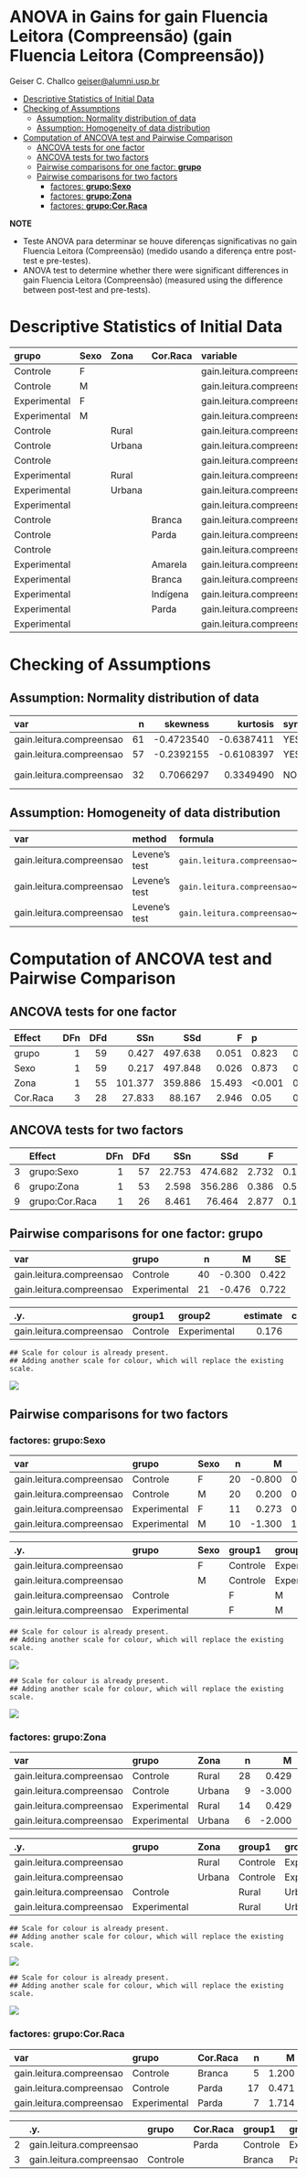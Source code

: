 ANOVA in Gains for gain Fluencia Leitora (Compreensão) (gain Fluencia
Leitora (Compreensão))
================
Geiser C. Challco <geiser@alumni.usp.br>

- [Descriptive Statistics of Initial
  Data](#descriptive-statistics-of-initial-data)
- [Checking of Assumptions](#checking-of-assumptions)
  - [Assumption: Normality distribution of
    data](#assumption-normality-distribution-of-data)
  - [Assumption: Homogeneity of data
    distribution](#assumption-homogeneity-of-data-distribution)
- [Computation of ANCOVA test and Pairwise
  Comparison](#computation-of-ancova-test-and-pairwise-comparison)
  - [ANCOVA tests for one factor](#ancova-tests-for-one-factor)
  - [ANCOVA tests for two factors](#ancova-tests-for-two-factors)
  - [Pairwise comparisons for one factor:
    **grupo**](#pairwise-comparisons-for-one-factor-grupo)
  - [Pairwise comparisons for two
    factors](#pairwise-comparisons-for-two-factors)
    - [factores: **grupo:Sexo**](#factores-gruposexo)
    - [factores: **grupo:Zona**](#factores-grupozona)
    - [factores: **grupo:Cor.Raca**](#factores-grupocorraca)

**NOTE**

- Teste ANOVA para determinar se houve diferenças significativas no gain
  Fluencia Leitora (Compreensão) (medido usando a diferença entre
  post-test e pre-testes).
- ANOVA test to determine whether there were significant differences in
  gain Fluencia Leitora (Compreensão) (measured using the difference
  between post-test and pre-tests).

# Descriptive Statistics of Initial Data

| grupo        | Sexo | Zona   | Cor.Raca | variable                 |   n |   mean | median | min | max |    sd |    se |    ci |  iqr |
|:-------------|:-----|:-------|:---------|:-------------------------|----:|-------:|-------:|----:|----:|------:|------:|------:|-----:|
| Controle     | F    |        |          | gain.leitura.compreensao |  20 | -0.800 |     -1 |  -6 |   2 | 2.331 | 0.521 | 1.091 | 3.00 |
| Controle     | M    |        |          | gain.leitura.compreensao |  20 |  0.200 |      1 |  -6 |   5 | 2.949 | 0.659 | 1.380 | 3.25 |
| Experimental | F    |        |          | gain.leitura.compreensao |  11 |  0.273 |      0 |  -5 |   4 | 2.970 | 0.895 | 1.995 | 3.50 |
| Experimental | M    |        |          | gain.leitura.compreensao |  10 | -1.300 |      0 |  -6 |   4 | 3.622 | 1.146 | 2.591 | 5.75 |
| Controle     |      | Rural  |          | gain.leitura.compreensao |  28 |  0.429 |      1 |  -4 |   5 | 1.933 | 0.365 | 0.749 | 3.00 |
| Controle     |      | Urbana |          | gain.leitura.compreensao |   9 | -3.000 |     -5 |  -6 |   2 | 3.041 | 1.014 | 2.338 | 5.00 |
| Controle     |      |        |          | gain.leitura.compreensao |   3 |  1.000 |      1 |  -2 |   4 | 3.000 | 1.732 | 7.452 | 3.00 |
| Experimental |      | Rural  |          | gain.leitura.compreensao |  14 |  0.429 |      1 |  -5 |   4 | 3.131 | 0.837 | 1.808 | 2.75 |
| Experimental |      | Urbana |          | gain.leitura.compreensao |   6 | -2.000 |     -1 |  -6 |   2 | 3.286 | 1.342 | 3.449 | 4.50 |
| Experimental |      |        |          | gain.leitura.compreensao |   1 | -4.000 |     -4 |  -4 |  -4 |       |       |       | 0.00 |
| Controle     |      |        | Branca   | gain.leitura.compreensao |   5 |  1.200 |      1 |   1 |   2 | 0.447 | 0.200 | 0.555 | 0.00 |
| Controle     |      |        | Parda    | gain.leitura.compreensao |  17 |  0.471 |      0 |  -2 |   5 | 1.908 | 0.463 | 0.981 | 3.00 |
| Controle     |      |        |          | gain.leitura.compreensao |  18 | -1.444 |     -2 |  -6 |   4 | 3.203 | 0.755 | 1.593 | 6.50 |
| Experimental |      |        | Amarela  | gain.leitura.compreensao |   1 | -4.000 |     -4 |  -4 |  -4 |       |       |       | 0.00 |
| Experimental |      |        | Branca   | gain.leitura.compreensao |   1 | -1.000 |     -1 |  -1 |  -1 |       |       |       | 0.00 |
| Experimental |      |        | Indígena | gain.leitura.compreensao |   1 |  3.000 |      3 |   3 |   3 |       |       |       | 0.00 |
| Experimental |      |        | Parda    | gain.leitura.compreensao |   7 |  1.714 |      1 |   0 |   4 | 1.704 | 0.644 | 1.576 | 2.50 |
| Experimental |      |        |          | gain.leitura.compreensao |  11 | -1.818 |     -1 |  -6 |   4 | 3.516 | 1.060 | 2.362 | 5.50 |

# Checking of Assumptions

## Assumption: Normality distribution of data

| var                      |   n |   skewness |   kurtosis | symmetry | statistic | method       |         p | p.signif | normality |
|:-------------------------|----:|-----------:|-----------:|:---------|----------:|:-------------|----------:|:---------|:----------|
| gain.leitura.compreensao |  61 | -0.4723540 | -0.6387411 | YES      |  3.456930 | D’Agostino   | 0.1775567 | ns       | YES       |
| gain.leitura.compreensao |  57 | -0.2392155 | -0.6108397 | YES      |  1.238663 | D’Agostino   | 0.5383043 | ns       | YES       |
| gain.leitura.compreensao |  32 |  0.7066297 |  0.3349490 | NO       |  0.948382 | Shapiro-Wilk | 0.1296411 | ns       | YES       |

## Assumption: Homogeneity of data distribution

| var                      | method        | formula                                        |   n | df1 | df2 | statistic |         p | p.signif |
|:-------------------------|:--------------|:-----------------------------------------------|----:|----:|----:|----------:|----------:|:---------|
| gain.leitura.compreensao | Levene’s test | `gain.leitura.compreensao`~`grupo`\*`Sexo`     |  61 |   3 |  57 | 0.7416850 | 0.5316192 | ns       |
| gain.leitura.compreensao | Levene’s test | `gain.leitura.compreensao`~`grupo`\*`Zona`     |  57 |   3 |  53 | 0.9613044 | 0.4178756 | ns       |
| gain.leitura.compreensao | Levene’s test | `gain.leitura.compreensao`~`grupo`\*`Cor.Raca` |  32 |   5 |  26 | 1.7677469 | 0.1547314 | ns       |

# Computation of ANCOVA test and Pairwise Comparison

## ANCOVA tests for one factor

| Effect   | DFn | DFd |     SSn |     SSd |      F | p       |   ges | p\<.05 |
|:---------|----:|----:|--------:|--------:|-------:|:--------|------:|:-------|
| grupo    |   1 |  59 |   0.427 | 497.638 |  0.051 | 0.823   | 0.001 |        |
| Sexo     |   1 |  59 |   0.217 | 497.848 |  0.026 | 0.873   | 0.000 |        |
| Zona     |   1 |  55 | 101.377 | 359.886 | 15.493 | \<0.001 | 0.220 | \*     |
| Cor.Raca |   3 |  28 |  27.833 |  88.167 |  2.946 | 0.05    | 0.240 |        |

## ANCOVA tests for two factors

|     | Effect         | DFn | DFd |    SSn |     SSd |     F |     p |   ges | p\<.05 |
|:----|:---------------|----:|----:|-------:|--------:|------:|------:|------:|:-------|
| 3   | grupo:Sexo     |   1 |  57 | 22.753 | 474.682 | 2.732 | 0.104 | 0.046 |        |
| 6   | grupo:Zona     |   1 |  53 |  2.598 | 356.286 | 0.386 | 0.537 | 0.007 |        |
| 9   | grupo:Cor.Raca |   1 |  26 |  8.461 |  76.464 | 2.877 | 0.102 | 0.100 |        |

## Pairwise comparisons for one factor: **grupo**

| var                      | grupo        |   n |      M |    SE |
|:-------------------------|:-------------|----:|-------:|------:|
| gain.leitura.compreensao | Controle     |  40 | -0.300 | 0.422 |
| gain.leitura.compreensao | Experimental |  21 | -0.476 | 0.722 |

| .y.                      | group1   | group2       | estimate | conf.low | conf.high |    se | statistic |     p | p.adj | p.adj.signif |
|:-------------------------|:---------|:-------------|---------:|---------:|----------:|------:|----------:|------:|------:|:-------------|
| gain.leitura.compreensao | Controle | Experimental |    0.176 |    -1.39 |     1.742 | 0.783 |     0.225 | 0.823 | 0.823 | ns           |

    ## Scale for colour is already present.
    ## Adding another scale for colour, which will replace the existing scale.

![](stari-gain.leitura.compreensao-Serie-6-ano-gain_files/figure-gfm/unnamed-chunk-18-1.png)<!-- -->

## Pairwise comparisons for two factors

### factores: **grupo:Sexo**

| var                      | grupo        | Sexo |   n |      M |    SE |
|:-------------------------|:-------------|:-----|----:|-------:|------:|
| gain.leitura.compreensao | Controle     | F    |  20 | -0.800 | 0.521 |
| gain.leitura.compreensao | Controle     | M    |  20 |  0.200 | 0.659 |
| gain.leitura.compreensao | Experimental | F    |  11 |  0.273 | 0.895 |
| gain.leitura.compreensao | Experimental | M    |  10 | -1.300 | 1.146 |

| .y.                      | grupo        | Sexo | group1   | group2       | estimate | conf.low | conf.high |    se | statistic |     p | p.adj | p.adj.signif |
|:-------------------------|:-------------|:-----|:---------|:-------------|---------:|---------:|----------:|------:|----------:|------:|------:|:-------------|
| gain.leitura.compreensao |              | F    | Controle | Experimental |   -1.073 |   -3.242 |     1.096 | 1.083 |    -0.990 | 0.326 | 0.326 | ns           |
| gain.leitura.compreensao |              | M    | Controle | Experimental |    1.500 |   -0.738 |     3.738 | 1.118 |     1.342 | 0.185 | 0.185 | ns           |
| gain.leitura.compreensao | Controle     |      | F        | M            |   -1.000 |   -2.827 |     0.827 | 0.913 |    -1.096 | 0.278 | 0.278 | ns           |
| gain.leitura.compreensao | Experimental |      | F        | M            |    1.573 |   -0.952 |     4.098 | 1.261 |     1.247 | 0.217 | 0.217 | ns           |

    ## Scale for colour is already present.
    ## Adding another scale for colour, which will replace the existing scale.

![](stari-gain.leitura.compreensao-Serie-6-ano-gain_files/figure-gfm/unnamed-chunk-28-1.png)<!-- -->

    ## Scale for colour is already present.
    ## Adding another scale for colour, which will replace the existing scale.

![](stari-gain.leitura.compreensao-Serie-6-ano-gain_files/figure-gfm/unnamed-chunk-29-1.png)<!-- -->

### factores: **grupo:Zona**

| var                      | grupo        | Zona   |   n |      M |    SE |
|:-------------------------|:-------------|:-------|----:|-------:|------:|
| gain.leitura.compreensao | Controle     | Rural  |  28 |  0.429 | 0.365 |
| gain.leitura.compreensao | Controle     | Urbana |   9 | -3.000 | 1.014 |
| gain.leitura.compreensao | Experimental | Rural  |  14 |  0.429 | 0.837 |
| gain.leitura.compreensao | Experimental | Urbana |   6 | -2.000 | 1.342 |

| .y.                      | grupo        | Zona   | group1   | group2       | estimate | conf.low | conf.high |    se | statistic |     p | p.adj | p.adj.signif |
|:-------------------------|:-------------|:-------|:---------|:-------------|---------:|---------:|----------:|------:|----------:|------:|------:|:-------------|
| gain.leitura.compreensao |              | Rural  | Controle | Experimental |    0.000 |   -1.702 |     1.702 | 0.849 |     0.000 | 1.000 | 1.000 | ns           |
| gain.leitura.compreensao |              | Urbana | Controle | Experimental |   -1.000 |   -3.741 |     1.741 | 1.367 |    -0.732 | 0.468 | 0.468 | ns           |
| gain.leitura.compreensao | Controle     |        | Rural    | Urbana       |    3.429 |    1.436 |     5.421 | 0.993 |     3.451 | 0.001 | 0.001 | \*\*         |
| gain.leitura.compreensao | Experimental |        | Rural    | Urbana       |    2.429 |   -0.109 |     4.966 | 1.265 |     1.920 | 0.060 | 0.060 | ns           |

    ## Scale for colour is already present.
    ## Adding another scale for colour, which will replace the existing scale.

![](stari-gain.leitura.compreensao-Serie-6-ano-gain_files/figure-gfm/unnamed-chunk-37-1.png)<!-- -->

    ## Scale for colour is already present.
    ## Adding another scale for colour, which will replace the existing scale.

![](stari-gain.leitura.compreensao-Serie-6-ano-gain_files/figure-gfm/unnamed-chunk-38-1.png)<!-- -->

### factores: **grupo:Cor.Raca**

| var                      | grupo        | Cor.Raca |   n |     M |    SE |
|:-------------------------|:-------------|:---------|----:|------:|------:|
| gain.leitura.compreensao | Controle     | Branca   |   5 | 1.200 | 0.200 |
| gain.leitura.compreensao | Controle     | Parda    |  17 | 0.471 | 0.463 |
| gain.leitura.compreensao | Experimental | Parda    |   7 | 1.714 | 0.644 |

|     | .y.                      | grupo    | Cor.Raca | group1   | group2       | estimate | conf.low | conf.high |    se | statistic |     p | p.adj | p.adj.signif |
|:----|:-------------------------|:---------|:---------|:---------|:-------------|---------:|---------:|----------:|------:|----------:|------:|------:|:-------------|
| 2   | gain.leitura.compreensao |          | Parda    | Controle | Experimental |   -1.244 |   -2.827 |     0.339 | 0.770 |    -1.615 | 0.118 | 0.118 | ns           |
| 3   | gain.leitura.compreensao | Controle |          | Branca   | Parda        |    0.729 |   -1.064 |     2.523 | 0.872 |     0.836 | 0.411 | 0.411 | ns           |

